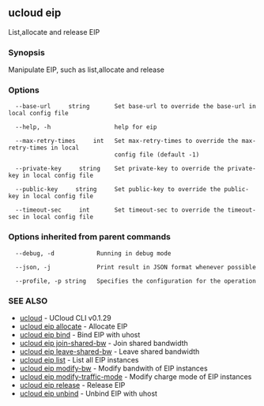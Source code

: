 ## ucloud eip

List,allocate and release EIP

### Synopsis

Manipulate EIP, such as list,allocate and release

### Options

```
  --base-url     string       Set base-url to override the base-url in local config file 

  --help, -h                  help for eip 

  --max-retry-times     int   Set max-retry-times to override the max-retry-times in local
                              config file (default -1) 

  --private-key     string    Set private-key to override the private-key in local config file 

  --public-key     string     Set public-key to override the public-key in local config file 

  --timeout-sec     int       Set timeout-sec to override the timeout-sec in local config file 

```

### Options inherited from parent commands

```
  --debug, -d            Running in debug mode 

  --json, -j             Print result in JSON format whenever possible 

  --profile, -p string   Specifies the configuration for the operation 

```

### SEE ALSO

* [ucloud](cli/cmd/ucloud)	 - UCloud CLI v0.1.29
* [ucloud eip allocate](cli/cmd/ucloud/eip/allocate)	 - Allocate EIP
* [ucloud eip bind](cli/cmd/ucloud/eip/bind)	 - Bind EIP with uhost
* [ucloud eip join-shared-bw](cli/cmd/ucloud/eip/join-shared-bw)	 - Join shared bandwidth
* [ucloud eip leave-shared-bw](cli/cmd/ucloud/eip/leave-shared-bw)	 - Leave shared bandwidth
* [ucloud eip list](cli/cmd/ucloud/eip/list)	 - List all EIP instances
* [ucloud eip modify-bw](cli/cmd/ucloud/eip/modify-bw)	 - Modify bandwith of EIP instances
* [ucloud eip modify-traffic-mode](cli/cmd/ucloud/eip/modify-traffic-mode)	 - Modify charge mode of EIP instances
* [ucloud eip release](cli/cmd/ucloud/eip/release)	 - Release EIP
* [ucloud eip unbind](cli/cmd/ucloud/eip/unbind)	 - Unbind EIP with uhost

